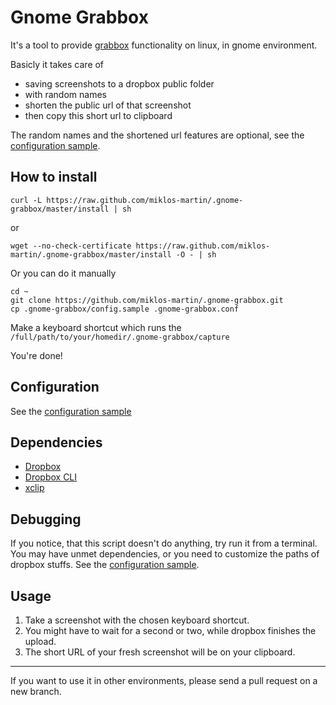 # Gnome Grabbox

It's a tool to provide [grabbox](http://grabbox.devsoft.no/) functionality on linux, in gnome environment.

Basicly it takes care of 

* saving screenshots to a dropbox public folder
* with random names
* shorten the public url of that screenshot
* then copy this short url to clipboard

The random names and the shortened url features are optional, see the [configuration sample](https://github.com/miklos-martin/.gnome-grabbox/blob/master/config.sample).

## How to install

`curl -L https://raw.github.com/miklos-martin/.gnome-grabbox/master/install | sh`

or

`wget --no-check-certificate https://raw.github.com/miklos-martin/.gnome-grabbox/master/install -O - | sh`

Or you can do it manually

```shell
cd ~
git clone https://github.com/miklos-martin/.gnome-grabbox.git
cp .gnome-grabbox/config.sample .gnome-grabbox.conf
```

Make a keyboard shortcut which runs the `/full/path/to/your/homedir/.gnome-grabbox/capture`

You're done!

## Configuration

See the [configuration sample](https://github.com/miklos-martin/.gnome-grabbox/blob/master/config.sample)

## Dependencies

* [Dropbox](https://www.dropbox.com/downloading?os=lnx)
* [Dropbox CLI](http://www.dropboxwiki.com/Using_Dropbox_CLI)
* [xclip](http://manpages.ubuntu.com/manpages/precise/man1/xclip.1.html)

## Debugging

If you notice, that this script doesn't do anything, try run it from a terminal. You may have unmet dependencies, or you need to customize the paths of dropbox stuffs. See the [configuration sample](https://github.com/miklos-martin/.gnome-grabbox/blob/master/config.sample).

## Usage

1. Take a screenshot with the chosen keyboard shortcut.
2. You might have to wait for a second or two, while dropbox finishes the upload.
3. The short URL of your fresh screenshot will be on your clipboard.

----

If you want to use it in other environments, please send a pull request on a new branch.

